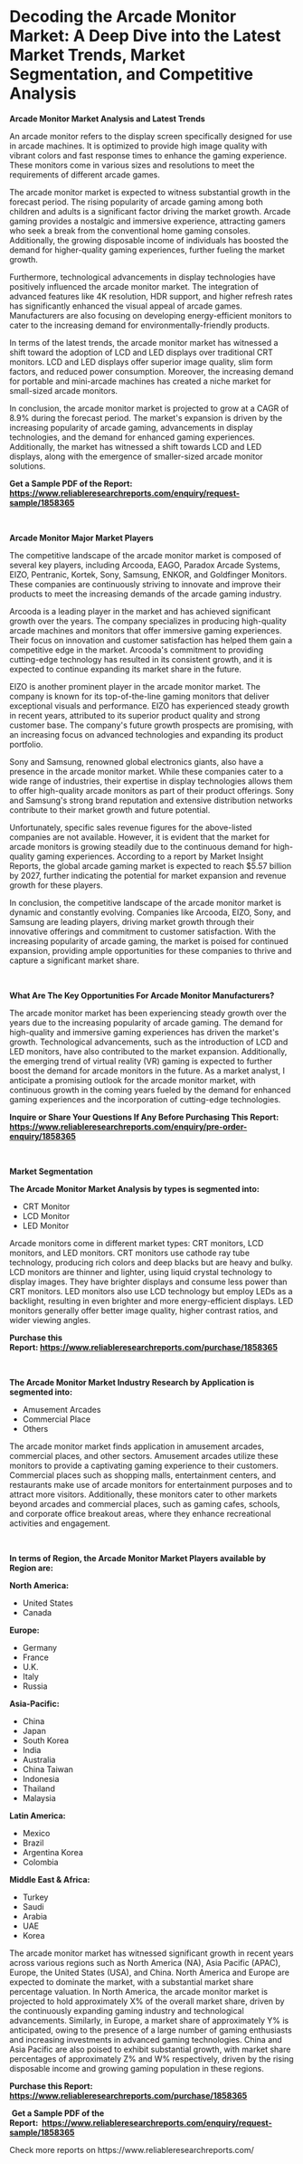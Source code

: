 <p><h1>Decoding the Arcade Monitor Market: A Deep Dive into the Latest Market Trends, Market Segmentation, and Competitive Analysis</h1></p><p><strong>Arcade Monitor Market Analysis and Latest Trends</strong></p>
<p><p>An arcade monitor refers to the display screen specifically designed for use in arcade machines. It is optimized to provide high image quality with vibrant colors and fast response times to enhance the gaming experience. These monitors come in various sizes and resolutions to meet the requirements of different arcade games.</p><p>The arcade monitor market is expected to witness substantial growth in the forecast period. The rising popularity of arcade gaming among both children and adults is a significant factor driving the market growth. Arcade gaming provides a nostalgic and immersive experience, attracting gamers who seek a break from the conventional home gaming consoles. Additionally, the growing disposable income of individuals has boosted the demand for higher-quality gaming experiences, further fueling the market growth.</p><p>Furthermore, technological advancements in display technologies have positively influenced the arcade monitor market. The integration of advanced features like 4K resolution, HDR support, and higher refresh rates has significantly enhanced the visual appeal of arcade games. Manufacturers are also focusing on developing energy-efficient monitors to cater to the increasing demand for environmentally-friendly products.</p><p>In terms of the latest trends, the arcade monitor market has witnessed a shift toward the adoption of LCD and LED displays over traditional CRT monitors. LCD and LED displays offer superior image quality, slim form factors, and reduced power consumption. Moreover, the increasing demand for portable and mini-arcade machines has created a niche market for small-sized arcade monitors.</p><p>In conclusion, the arcade monitor market is projected to grow at a CAGR of 8.9% during the forecast period. The market's expansion is driven by the increasing popularity of arcade gaming, advancements in display technologies, and the demand for enhanced gaming experiences. Additionally, the market has witnessed a shift towards LCD and LED displays, along with the emergence of smaller-sized arcade monitor solutions.</p></p>
<p><strong>Get a Sample PDF of the Report:&nbsp; <a href="https://www.reliableresearchreports.com/enquiry/request-sample/1858365">https://www.reliableresearchreports.com/enquiry/request-sample/1858365</a></strong></p>
<p>&nbsp;</p>
<p><strong>Arcade Monitor Major Market Players</strong></p>
<p><p>The competitive landscape of the arcade monitor market is composed of several key players, including Arcooda, EAGO, Paradox Arcade Systems, EIZO, Pentranic, Kortek, Sony, Samsung, ENKOR, and Goldfinger Monitors. These companies are continuously striving to innovate and improve their products to meet the increasing demands of the arcade gaming industry.</p><p>Arcooda is a leading player in the market and has achieved significant growth over the years. The company specializes in producing high-quality arcade machines and monitors that offer immersive gaming experiences. Their focus on innovation and customer satisfaction has helped them gain a competitive edge in the market. Arcooda's commitment to providing cutting-edge technology has resulted in its consistent growth, and it is expected to continue expanding its market share in the future.</p><p>EIZO is another prominent player in the arcade monitor market. The company is known for its top-of-the-line gaming monitors that deliver exceptional visuals and performance. EIZO has experienced steady growth in recent years, attributed to its superior product quality and strong customer base. The company's future growth prospects are promising, with an increasing focus on advanced technologies and expanding its product portfolio.</p><p>Sony and Samsung, renowned global electronics giants, also have a presence in the arcade monitor market. While these companies cater to a wide range of industries, their expertise in display technologies allows them to offer high-quality arcade monitors as part of their product offerings. Sony and Samsung's strong brand reputation and extensive distribution networks contribute to their market growth and future potential.</p><p>Unfortunately, specific sales revenue figures for the above-listed companies are not available. However, it is evident that the market for arcade monitors is growing steadily due to the continuous demand for high-quality gaming experiences. According to a report by Market Insight Reports, the global arcade gaming market is expected to reach $5.57 billion by 2027, further indicating the potential for market expansion and revenue growth for these players.</p><p>In conclusion, the competitive landscape of the arcade monitor market is dynamic and constantly evolving. Companies like Arcooda, EIZO, Sony, and Samsung are leading players, driving market growth through their innovative offerings and commitment to customer satisfaction. With the increasing popularity of arcade gaming, the market is poised for continued expansion, providing ample opportunities for these companies to thrive and capture a significant market share.</p></p>
<p>&nbsp;</p>
<p><strong>What Are The Key Opportunities For Arcade Monitor Manufacturers?</strong></p>
<p><p>The arcade monitor market has been experiencing steady growth over the years due to the increasing popularity of arcade gaming. The demand for high-quality and immersive gaming experiences has driven the market's growth. Technological advancements, such as the introduction of LCD and LED monitors, have also contributed to the market expansion. Additionally, the emerging trend of virtual reality (VR) gaming is expected to further boost the demand for arcade monitors in the future. As a market analyst, I anticipate a promising outlook for the arcade monitor market, with continuous growth in the coming years fueled by the demand for enhanced gaming experiences and the incorporation of cutting-edge technologies.</p></p>
<p><strong>Inquire or Share Your Questions If Any Before Purchasing This Report: <a href="https://www.reliableresearchreports.com/enquiry/pre-order-enquiry/1858365">https://www.reliableresearchreports.com/enquiry/pre-order-enquiry/1858365</a></strong></p>
<p>&nbsp;</p>
<p><strong>Market Segmentation</strong></p>
<p><strong>The Arcade Monitor Market Analysis by types is segmented into:</strong></p>
<p><ul><li>CRT Monitor</li><li>LCD Monitor</li><li>LED Monitor</li></ul></p>
<p><p>Arcade monitors come in different market types: CRT monitors, LCD monitors, and LED monitors. CRT monitors use cathode ray tube technology, producing rich colors and deep blacks but are heavy and bulky. LCD monitors are thinner and lighter, using liquid crystal technology to display images. They have brighter displays and consume less power than CRT monitors. LED monitors also use LCD technology but employ LEDs as a backlight, resulting in even brighter and more energy-efficient displays. LED monitors generally offer better image quality, higher contrast ratios, and wider viewing angles.</p></p>
<p><strong>Purchase this Report:&nbsp;<a href="https://www.reliableresearchreports.com/purchase/1858365">https://www.reliableresearchreports.com/purchase/1858365</a></strong></p>
<p>&nbsp;</p>
<p><strong>The Arcade Monitor Market Industry Research by Application is segmented into:</strong></p>
<p><ul><li>Amusement Arcades</li><li>Commercial Place</li><li>Others</li></ul></p>
<p><p>The arcade monitor market finds application in amusement arcades, commercial places, and other sectors. Amusement arcades utilize these monitors to provide a captivating gaming experience to their customers. Commercial places such as shopping malls, entertainment centers, and restaurants make use of arcade monitors for entertainment purposes and to attract more visitors. Additionally, these monitors cater to other markets beyond arcades and commercial places, such as gaming cafes, schools, and corporate office breakout areas, where they enhance recreational activities and engagement.</p></p>
<p>&nbsp;</p>
<p><strong>In terms of Region, the Arcade Monitor Market Players available by Region are:</strong></p>
<p>
    <p> <strong> North America: </strong>
        <ul>
            <li>United States</li>
            <li>Canada</li>
        </ul>
        </p> 
    <p> <strong> Europe: </strong>
        <ul>
            <li>Germany</li>
            <li>France</li>
            <li>U.K.</li>
            <li>Italy</li>
            <li>Russia</li>
        </ul>
        </p> 
    <p> <strong> Asia-Pacific: </strong>
        <ul>
            <li>China</li>
            <li>Japan</li>
            <li>South Korea</li>
            <li>India</li>
            <li>Australia</li>
            <li>China Taiwan</li>
            <li>Indonesia</li>
            <li>Thailand</li>
            <li>Malaysia</li>
        </ul>
        </p> 
    <p> <strong> Latin America: </strong>
        <ul>
            <li>Mexico</li>
            <li>Brazil</li>
            <li>Argentina Korea</li>
            <li>Colombia</li>
        </ul>
        </p> 
    <p> <strong> Middle East & Africa: </strong>
        <ul>
            <li>Turkey</li>
            <li>Saudi</li>
            <li>Arabia</li>
            <li>UAE</li>
            <li>Korea</li>
        </ul>
    </p>
    </p>
<p><p>The arcade monitor market has witnessed significant growth in recent years across various regions such as North America (NA), Asia Pacific (APAC), Europe, the United States (USA), and China. North America and Europe are expected to dominate the market, with a substantial market share percentage valuation. In North America, the arcade monitor market is projected to hold approximately X% of the overall market share, driven by the continuously expanding gaming industry and technological advancements. Similarly, in Europe, a market share of approximately Y% is anticipated, owing to the presence of a large number of gaming enthusiasts and increasing investments in advanced gaming technologies. China and Asia Pacific are also poised to exhibit substantial growth, with market share percentages of approximately Z% and W% respectively, driven by the rising disposable income and growing gaming population in these regions.</p></p>
<p><strong>Purchase this Report: <a href="https://www.reliableresearchreports.com/purchase/1858365">https://www.reliableresearchreports.com/purchase/1858365</a></strong></p>
<p>&nbsp;<strong>Get a Sample PDF of the Report:&nbsp;&nbsp;<a href="https://www.reliableresearchreports.com/enquiry/request-sample/1858365">https://www.reliableresearchreports.com/enquiry/request-sample/1858365</a></strong></p>
<p><strong></strong></p>
<p>Check more reports on https://www.reliableresearchreports.com/</p>